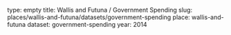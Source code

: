 type: empty
title: Wallis and Futuna / Government Spending
slug: places/wallis-and-futuna/datasets/government-spending
place: wallis-and-futuna
dataset: government-spending
year: 2014
